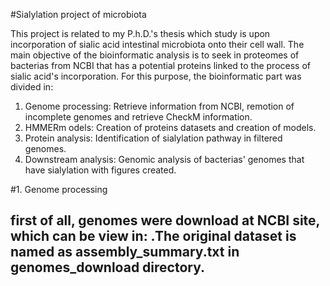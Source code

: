 #Sialylation project of microbiota

This project is related to my P.h.D.'s thesis which study is upon incorporation of sialic acid intestinal microbiota onto their cell wall. The main objective of the bioinformatic analysis is to
seek in proteomes of bacterias from NCBI that has a potential proteins linked to the process of sialic acid's incorporation. For this purpose, the bioinformatic part was divided in:

1. Genome processing: Retrieve information from NCBI, remotion of incomplete genomes and retrieve CheckM information.
2. HMMERm odels: Creation of proteins datasets and creation of models.
3. Protein analysis: Identification of sialylation pathway in filtered genomes.
4. Downstream analysis: Genomic analysis of bacterias' genomes that have sialylation with figures created.

#1. Genome processing
## first of all, genomes were download at NCBI site, which can be view in: .The original dataset is named as assembly_summary.txt in genomes_download directory.
